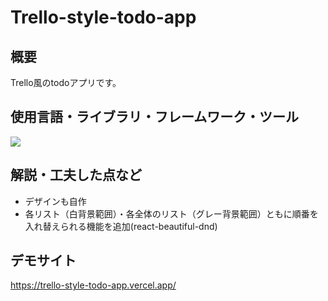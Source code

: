 # Trello-style-todo-app

## 概要
Trello風のtodoアプリです。

## 使用言語・ライブラリ・フレームワーク・ツール
<p>
<img src="https://img.shields.io/badge/react-%2320232a.svg?style=for-the-badge&logo=react&logoColor=%2361DAFB">
</p>

## 解説・工夫した点など
* デザインも自作
* 各リスト（白背景範囲）・各全体のリスト（グレー背景範囲）ともに順番を入れ替えられる機能を追加(react-beautiful-dnd)

## デモサイト
https://trello-style-todo-app.vercel.app/